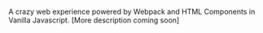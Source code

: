A crazy web experience powered by Webpack and HTML Components in Vanilla Javascript. [More description coming soon]
